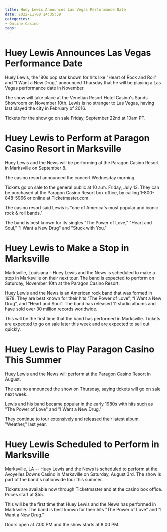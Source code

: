 ```yaml
---
title: Huey Lewis Announces Las Vegas Performance Date
date: 2022-11-08 14:35:58
categories:
- Online Casino
tags:
---
```



#  Huey Lewis Announces Las Vegas Performance Date

Huey Lewis, the '80s pop star known for hits like "Heart of Rock and Roll" and "I Want a New Drug," announced Thursday that he will be playing a Las Vegas performance date in November.

The show will take place at the Venetian Resort Hotel Casino's Sands Showroom on November 10th. Lewis is no stranger to Las Vegas, having last played the city in February of 2016.

Tickets for the show go on sale Friday, September 22nd at 10am PT.

#  Huey Lewis to Perform at Paragon Casino Resort in Marksville

Huey Lewis and the News will be performing at the Paragon Casino Resort in Marksville on September 8.

The casino resort announced the concert Wednesday morning.

Tickets go on sale to the general public at 10 a.m. Friday, July 13. They can be purchased at the Paragon Casino Resort box office, by calling 1-800-848-5966 or online at Ticketmaster.com.

The casino resort said Lewis is "one of America's most popular and iconic rock & roll bands."

The band is best known for its singles "The Power of Love," "Heart and Soul," "I Want a New Drug" and "Stuck with You."

#  Huey Lewis to Make a Stop in Marksville

Marksville, Louisiana – Huey Lewis and the News is scheduled to make a stop in Marksville on their next tour. The band is expected to perform on Saturday, November 10th at the Paragon Casino Resort.

Huey Lewis and the News is an American rock band that was formed in 1978. They are best known for their hits “The Power of Love”, “I Want a New Drug”, and “Heart and Soul”. The band has released 11 studio albums and have sold over 30 million records worldwide.

This will be the first time that the band has performed in Marksville. Tickets are expected to go on sale later this week and are expected to sell out quickly.

#  Huey Lewis to Play Paragon Casino This Summer

Huey Lewis and the News will perform at the Paragon Casino Resort in August.

The casino announced the show on Thursday, saying tickets will go on sale next week.

Lewis and his band became popular in the early 1980s with hits such as "The Power of Love" and "I Want a New Drug."

They continue to tour extensively and released their latest album, "Weather," last year.

#  Huey Lewis Scheduled to Perform in Marksville

Marksville, LA -- Huey Lewis and the News is scheduled to perform at the Avoyelles Downs Casino in Marksville on Saturday, August 3rd. The show is part of the band's nationwide tour this summer.

Tickets are available now through Ticketmaster and at the casino box office. Prices start at $55.

This will be the first time that Huey Lewis and the News has performed in Marksville. The band is best known for their hits "The Power of Love" and "I Want a New Drug."

Doors open at 7:00 PM and the show starts at 8:00 PM.